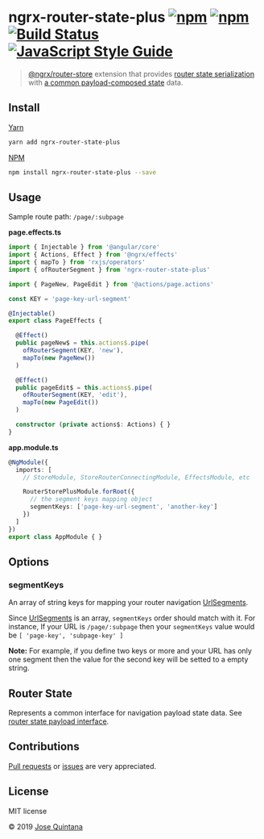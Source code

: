 # ngrx-router-state-plus [![npm](https://img.shields.io/npm/v/ngrx-router-state-plus.svg)](https://www.npmjs.com/package/ngrx-router-state-plus) [![npm](https://img.shields.io/npm/dt/ngrx-router-state-plus.svg)](https://www.npmjs.com/package/ngrx-router-state-plus) [![Build Status](https://travis-ci.org/joseluisq/ngrx-router-state-plus.svg?branch=master)](https://travis-ci.org/joseluisq/ngrx-router-state-plus) [![JavaScript Style Guide](https://img.shields.io/badge/code%20style-standard-brightgreen.svg)](http://standardjs.com/)

> [@ngrx/router-store](https://github.com/ngrx/platform/tree/master/modules/router-store) extension that provides [router state serialization](https://ngrx.io/guide/router-store/configuration#custom-router-state-serializer) with [a common payload-composed state](./src/router-state.ts) data.

## Install

[Yarn](https://github.com/yarnpkg/)

```sh
yarn add ngrx-router-state-plus
```

[NPM](https://www.npmjs.com/)

```sh
npm install ngrx-router-state-plus --save
```

## Usage

Sample route path: `/page/:subpage`

__page.effects.ts__

```ts
import { Injectable } from '@angular/core'
import { Actions, Effect } from '@ngrx/effects'
import { mapTo } from 'rxjs/operators'
import { ofRouterSegment } from 'ngrx-router-state-plus'

import { PageNew, PageEdit } from '@actions/page.actions'

const KEY = 'page-key-url-segment'

@Injectable()
export class PageEffects {

  @Effect()
  public pageNew$ = this.actions$.pipe(
    ofRouterSegment(KEY, 'new'),
    mapTo(new PageNew())
  )

  @Effect()
  public pageEdit$ = this.actions$.pipe(
    ofRouterSegment(KEY, 'edit'),
    mapTo(new PageEdit())
  )

  constructor (private actions$: Actions) { }
}
```

__app.module.ts__

```ts
@NgModule({
  imports: [
    // StoreModule, StoreRouterConnectingModule, EffectsModule, etc

    RouterStorePlusModule.forRoot({
      // the segment keys mapping object
      segmentKeys: ['page-key-url-segment', 'another-key']
    })
  ]
})
export class AppModule { }
```

## Options

### segmentKeys

An array of string keys for mapping your router navigation [UrlSegments](https://angular.io/api/router/UrlSegment).

Since [UrlSegments](https://angular.io/api/router/UrlSegment) is an array, `segmentKeys` order should match with it. For instance, If your URL is `/page/:subpage` then your `segmentKeys` value would be `[ 'page-key', 'subpage-key' ]`

__Note:__ For example, if you define two keys or more and your URL has only one segment then the value for the second key will be setted to a empty string.

## Router State

Represents a common interface for navigation payload state data. See [router state payload interface](./src/router-state.ts).

## Contributions

[Pull requests](https://github.com/joseluisq/slendr/pulls) or [issues](https://github.com/joseluisq/slendr/issues) are very appreciated.

## License
MIT license

© 2019 [Jose Quintana](http://git.io/joseluisq)
